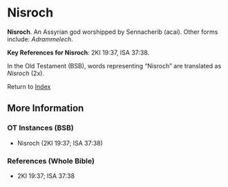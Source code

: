 # Nisroch
**Nisroch**. 
An Assyrian god worshipped by Sennacherib (acai). 
Other forms include: 
*Adrammelech*. 


**Key References for Nisroch**: 
2KI 19:37, ISA 37:38. 


In the Old Testament (BSB), words representing “Nisroch” are translated as 
*Nisroch* (2x). 




Return to [Index](00-Index.md)

## More Information

### OT Instances (BSB)

* Nisroch (2KI 19:37; ISA 37:38)



### References (Whole Bible)

* 2KI 19:37; ISA 37:38



